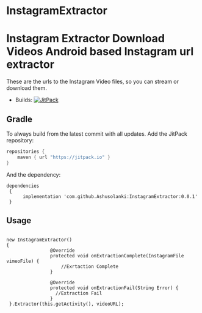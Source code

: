# InstagramExtractor
Instagram Extractor Download Videos
Android based Instagram url extractor
=======================================================

These are the urls to the Instagram Video files, so you can stream or download them.

* Builds: [![JitPack](https://jitpack.io/v/Ashusolanki/InstagramExtractor.svg)](https://jitpack.io/#Ashusolanki/InstagramExtractor)

## Gradle

To always build from the latest commit with all updates. Add the JitPack repository:

```java
repositories {
    maven { url "https://jitpack.io" }
}
```

And the dependency:

```
dependencies 
 {
      implementation 'com.github.Ashusolanki:InstagramExtractor:0.0.1'
 }
```  

## Usage

```

new InstagramExtractor() 
{
                @Override
                protected void onExtractionComplete(InstagramFile vimeoFile) {
                    //Exrtaction Complete
                }

                @Override
                protected void onExtractionFail(String Error) {
                  //Extraction Fail
                }
 }.Extractor(this.getActivity(), videoURL);


```
